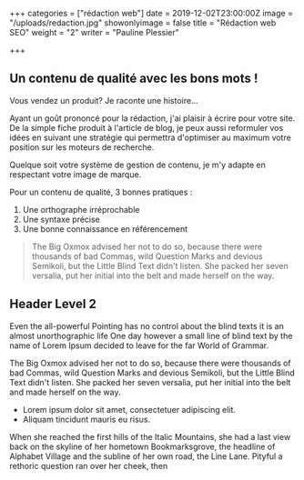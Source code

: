 +++
categories = ["rédaction web"]
date = 2019-12-02T23:00:00Z
image = "/uploads/redaction.jpg"
showonlyimage = false
title = "Rédaction web SEO"
weight = "2"
writer = "Pauline Plessier"

+++
<!--more-->

## Un contenu de qualité avec les bons mots !

Vous vendez un produit? Je raconte une histoire...

Ayant un goût prononcé pour la rédaction, j'ai plaisir à écrire pour votre site. De la simple fiche produit à l'article de blog, je peux aussi reformuler vos idées en suivant une stratégie qui permettra d'optimiser au maximum votre position sur les moteurs de recherche.

Quelque soit votre système de gestion de contenu, je m'y adapte en respectant votre image de marque.

Pour un contenu de qualité, 3 bonnes pratiques :

1. Une orthographe irréprochable
2. Une syntaxe précise
3. Une bonne connaissance en référencement

> The Big Oxmox advised her not to do so, because there were thousands of bad Commas, wild Question Marks and devious Semikoli, but the Little Blind Text didn't listen. She packed her seven versalia, put her initial into the belt and made herself on the way.

## Header Level 2

Even the all-powerful Pointing has no control about the blind texts it is an almost unorthographic life One day however a small line of blind text by the name of Lorem Ipsum decided to leave for the far World of Grammar.

The Big Oxmox advised her not to do so, because there were thousands of bad Commas, wild Question Marks and devious Semikoli, but the Little Blind Text didn't listen. She packed her seven versalia, put her initial into the belt and made herself on the way.

* Lorem ipsum dolor sit amet, consectetuer adipiscing elit.
* Aliquam tincidunt mauris eu risus.

When she reached the first hills of the Italic Mountains, she had a last view back on the skyline of her hometown Bookmarksgrove, the headline of Alphabet Village and the subline of her own road, the Line Lane. Pityful a rethoric question ran over her cheek, then